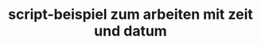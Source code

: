 ---
layout: article
title: script-beispiel zum arbeiten mit zeit und datum
description: 
  - Diese Vorlage zeigt Ihnen, wie Sie mit Zeitobjekten arbeiten können. Lernen Sie, wie Sie ein Datum hinzufügen, manipulieren, vergleichen oder formatieren können.
lang: de
weight: 50
isDraft: false
ref: Script_Working_with_Dates
category:
  - Script
  - Scripting
image: Script_Working_with_Dates_EN.png
download: Script_Working_with_Dates_EN.pbmx
overview_description:
overview_benefits:
overview_data_sources:
---